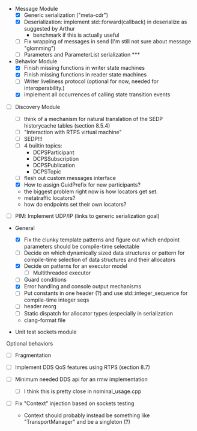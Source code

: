 

- Message Module
  - [x] Generic serialization ("meta-cdr")
  - [x] Deserialization: implement std::forward(callback) in deserialize as suggested by Arthur
    - benchmark if this is actually useful
  - [ ] Fix wrapping of messages in send (I'm still not sure about message "glomming")
  - [ ] Parameters and ParameterList serialization ***
- Behavior Module
  - [x] Finish missing functions in writer state machines
  - [x] Finish missing functions in reader state machines
  - [ ] Writer liveliness protocol (optional for now, needed for interoperability.)
  - [x] implement all occurrences of calling state transition events

- [ ] Discovery Module
  - [ ] think of a mechanism for natural translation of the SEDP historycache tables (section 8.5.4)
  - [ ] "Interaction with RTPS virtual machine"
  - [ ] SEDP!!!
  - [ ] 4 builtin topics:
    - DCPSParticipant
    - DCPSSubscription
    - DCPSPublication
    - DCPSTopic
  - [ ] flesh out custom messages interface
  - [x] How to assign GuidPrefix for new participants?
  - the biggest problem right now is how locators get set.
  - metatraffic locators?
  - how do endpoints set their own locators?

- [ ] PIM: Implement UDP/IP (links to generic serialization goal)

- General
  - [x] Fix the clunky template patterns and figure out which endpoint parameters should be compile-time selectable
  - [ ] Decide on which dynamically sized data structures or pattern for compile-time selection of data structures and their allocators
  - [x] Decide on patterns for an executor model
    - [ ] Multithreaded executor
  - [ ] Guard conditions
  - [x] Error handling and console output mechanisms
  - [ ] Put constants in one header (?) and use std::integer_sequence for compile-time integer seqs
  - [ ] header reorg
  - [ ] Static dispatch for allocator types (especially in serialization
  - clang-format file

- Unit test sockets module

Optional behaviors
  - [ ] Fragmentation
  - [ ] Implement DDS QoS features using RTPS (section 8.7)

- [ ] Minimum needed DDS api for an rmw implementation
  - [ ] I think this is pretty close in nominal_usage.cpp


- [ ] Fix "Context" injection based on sockets testing
  - Context should probably instead be something like "TransportManager" and be a singleton (?)

